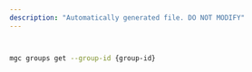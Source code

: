 ```yaml
---
description: "Automatically generated file. DO NOT MODIFY"
---
```


```bash


mgc groups get --group-id {group-id}

```